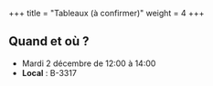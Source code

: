 +++
title = "Tableaux (à confirmer)"
weight = 4
+++

## Quand et où ?

* Mardi 2 décembre de 12:00 à 14:00
* **Local** : B-3317